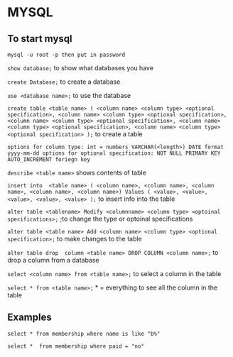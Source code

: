  # MYSQL
## To start mysql
 `mysql -u root -p then put in password`  

 `show database;` to show what databases you have

 `create Database;` to create a database

`use <database name>;` to use the database

 `create table <table name> (
 <column name> <column type> <optional specification>,
  <column name> <column type> <optional specification>,
 <column name> <column type> <optional specification>,
 <column name> <column type> <optional specification>,
 <column name> <column type> <optional specification>
 );` to create a table

 `options for column type:
 int = numbers
 VARCHAR(<length>)
 DATE format yyyy-mm-dd
 options for optional specification:
 NOT NULL
 PRIMARY KEY
 AUTO_INCREMENT
 foriegn key`

 `describe <table name>` shows contents of table


 `insert into  <table name> (
 <column name>,
 <column name>,
 <column name>,
 <column name>,
 <column name>)
 Values
 (
 <value>,
 <value>,
 <value>,
 <value>,
 <value>
 );` to insert info into the table


 `alter table <tablename> Modify <columnname> <column type> <optoinal specifications>;` ;to change the type or  optoinal specifications

 `alter table <table name> Add <column name> <column type> <optional specification>;` to make changes to the table

 `alter table drop  column <table name> DROP COLUMN <column name>;` to drop a column from a database


 `select <column name> from <table name>;` to select a column in the table

 `select * from <table name>;` * = everything  to see all the column in the table

 ## Examples

 `select * from membership where name is like "b%"`

 `select *  from membership where paid = "no"`

